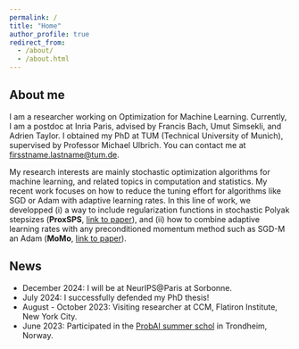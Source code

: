 ```yaml
---
permalink: /
title: "Home"
author_profile: true
redirect_from: 
  - /about/
  - /about.html
---
```


About me
-------------
I am a researcher working on Optimization for Machine Learning. Currently, I am a postdoc at Inria Paris, advised by Francis Bach, Umut Simsekli, and Adrien Taylor. I obtained my PhD at TUM (Technical University of Munich), supervised by Professor Michael Ulbrich. You can contact me at firsstname.lastname@tum.de.

My research interests are mainly stochastic optimization algorithms for machine learning, and related topics in computation and statistics. My recent work focuses on how to reduce the tuning effort for algorithms like SGD or Adam with adaptive learning rates. In this line of work, we developped (i) a way to include regularization functions in stochastic Polyak stepsizes (**ProxSPS**, [link to paper](https://openreview.net/forum?id=jWr41htaB3)), and (ii) how to combine adaptive learning rates with any preconditioned momentum method such as SGD-M an Adam (**MoMo**, [link to paper](https://arxiv.org/abs/2305.07583)).

News
----------

* December 2024: I will be at NeurIPS@Paris at Sorbonne.
* July 2024: I successfully defended my PhD thesis!
* August - October 2023: Visiting researcher at CCM, Flatiron Institute, New York City.
* June 2023: Participated in the [ProbAI summer schol](https://probabilistic.ai/) in Trondheim, Norway.
